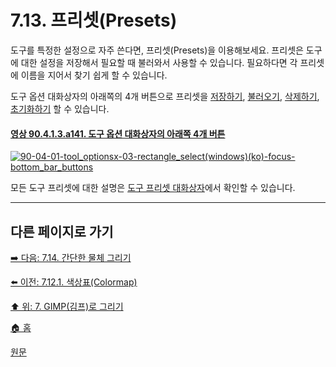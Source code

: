 # 7.13. 프리셋(Presets)
도구를 특정한 설정으로 자주 쓴다면, 프리셋(Presets)을 이용해보세요. 프리셋은 도구에 대한 설정을 저장해서 필요할 때 불러와서 사용할 수 있습니다. 필요하다면 각 프리셋에 이름을 지어서 찾기 쉽게 할 수 있습니다.

도구 옵션 대화상자의 아래쪽의 4개 버튼으로 프리셋을 [저장하기](./14-01-04-tool-optionsx-01-save_tool_preset.md), [불러오기](./14-01-04-tool-optionsx-02-restore_tool_preset.md), [삭제하기](./14-01-04-tool-optionsx-03-delete_tool_preset.md), [초기화하기](./14-01-04-tool-optionsx-04-reset_to_default_values.md) 할 수 있습니다.

#### [영상 90.4.1.3.a141. 도구 옵션 대화상자의 아래쪽 4개 버튼](https://wonder13662.github.io/gimp/2.10.36_ko/90-04-01-tool_optionsx-03-rectangle_select.html#%EC%98%81%EC%83%81-90413a141-%EB%8F%84%EA%B5%AC-%EC%98%B5%EC%85%98-%EB%8C%80%ED%99%94%EC%83%81%EC%9E%90%EC%9D%98-%EC%95%84%EB%9E%98%EC%AA%BD-4%EA%B0%9C-%EB%B2%84%ED%8A%BC)
[![90-04-01-tool_optionsx-03-rectangle_select(windows)(ko)-focus-bottom_bar_buttons](https://github.com/wonder13662/gimp/assets/15767104/ba5a5c19-f1ef-45bf-a0c7-e129ad19faaf)](https://wonder13662.github.io/gimp/2.10.36_ko/90-04-01-tool_optionsx-03-rectangle_select.html#%EC%98%81%EC%83%81-90413a141-%EB%8F%84%EA%B5%AC-%EC%98%B5%EC%85%98-%EB%8C%80%ED%99%94%EC%83%81%EC%9E%90%EC%9D%98-%EC%95%84%EB%9E%98%EC%AA%BD-4%EA%B0%9C-%EB%B2%84%ED%8A%BC)

모든 도구 프리셋에 대한 설명은 [도구 프리셋 대화상자](./15-05-01-tool-preset-dialog.md)에서 확인할 수 있습니다.

***

## 다른 페이지로 가기
[➡️ 다음: 7.14. 간단한 물체 그리기](./07-14-00-drawing-simple-objects.md)

[⬅️ 이전: 7.12.1. 색상표(Colormap)](./07-12-01-colormap.md)

[⬆️ 위: 7. GIMP(김프)로 그리기](./07-00-painting-with-gimp.md)

[🏠 홈](./00-home.md)

[원문](https://docs.gimp.org/2.10/ko/gimp-tools-presets.html)